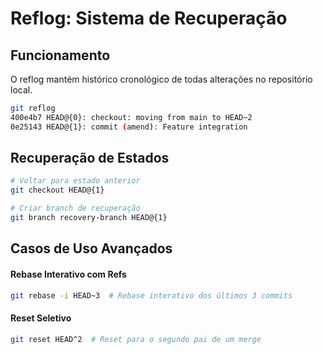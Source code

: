 # Reflog: Sistema de Recuperação

## Funcionamento
O reflog mantém histórico cronológico de todas alterações no repositório local.

```bash
git reflog
400e4b7 HEAD@{0}: checkout: moving from main to HEAD~2
0e25143 HEAD@{1}: commit (amend): Feature integration
```

## Recuperação de Estados
```bash
# Voltar para estado anterior
git checkout HEAD@{1}

# Criar branch de recuperação
git branch recovery-branch HEAD@{1}
```

## Casos de Uso Avançados

#### Rebase Interativo com Refs
```bash
git rebase -i HEAD~3  # Rebase interativo dos últimos 3 commits
```

#### Reset Seletivo
```bash
git reset HEAD^2  # Reset para o segundo pai de um merge
```
